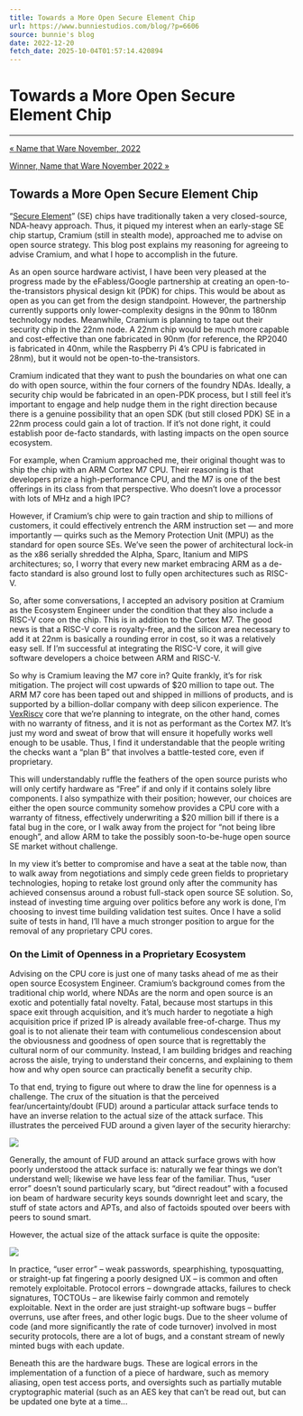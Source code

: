 ```yaml
---
title: Towards a More Open Secure Element Chip
url: https://www.bunniestudios.com/blog/?p=6606
source: bunnie's blog
date: 2022-12-20
fetch_date: 2025-10-04T01:57:14.420894
---
```


# Towards a More Open Secure Element Chip

---

[« Name that Ware November, 2022](https://www.bunniestudios.com/blog/2022/name-that-ware-november-2022/)

[Winner, Name that Ware November 2022 »](https://www.bunniestudios.com/blog/2022/winner-name-that-ware-november-2022/)

## Towards a More Open Secure Element Chip

“[Secure Element](https://en.wikipedia.org/wiki/Secure_element)” (SE) chips have traditionally taken a very closed-source, NDA-heavy approach. Thus, it piqued my interest when an early-stage SE chip startup, Cramium (still in stealth mode), approached me to advise on open source strategy. This blog post explains my reasoning for agreeing to advise Cramium, and what I hope to accomplish in the future.

As an open source hardware activist, I have been very pleased at the progress made by the eFabless/Google partnership at creating an open-to-the-transistors physical design kit (PDK) for chips. This would be about as open as you can get from the design standpoint. However, the partnership currently supports only lower-complexity designs in the 90nm to 180nm technology nodes. Meanwhile, Cramium is planning to tape out their security chip in the 22nm node. A 22nm chip would be much more capable and cost-effective than one fabricated in 90nm (for reference, the RP2040 is fabricated in 40nm, while the Raspberry Pi 4’s CPU is fabricated in 28nm), but it would not be open-to-the-transistors.

Cramium indicated that they want to push the boundaries on what one can do with open source, within the four corners of the foundry NDAs. Ideally, a security chip would be fabricated in an open-PDK process, but I still feel it’s important to engage and help nudge them in the right direction because there is a genuine possibility that an open SDK (but still closed PDK) SE in a 22nm process could gain a lot of traction. If it’s not done right, it could establish poor de-facto standards, with lasting impacts on the open source ecosystem.

For example, when Cramium approached me, their original thought was to ship the chip with an ARM Cortex M7 CPU. Their reasoning is that developers prize a high-performance CPU, and the M7 is one of the best offerings in its class from that perspective. Who doesn’t love a processor with lots of MHz and a high IPC?

However, if Cramium’s chip were to gain traction and ship to millions of customers, it could effectively entrench the ARM instruction set — and more importantly — quirks such as the Memory Protection Unit (MPU) as the standard for open source SEs. We’ve seen the power of architectural lock-in as the x86 serially shredded the Alpha, Sparc, Itanium and MIPS architectures; so, I worry that every new market embracing ARM as a de-facto standard is also ground lost to fully open architectures such as RISC-V.

So, after some conversations, I accepted an advisory position at Cramium as the Ecosystem Engineer under the condition that they also include a RISC-V core on the chip. This is in addition to the Cortex M7. The good news is that a RISC-V core is royalty-free, and the silicon area necessary to add it at 22nm is basically a rounding error in cost, so it was a relatively easy sell. If I’m successful at integrating the RISC-V core, it will give software developers a choice between ARM and RISC-V.

So why is Cramium leaving the M7 core in? Quite frankly, it’s for risk mitigation. The project will cost upwards of $20 million to tape out. The ARM M7 core has been taped out and shipped in millions of products, and is supported by a billion-dollar company with deep silicon experience. The [VexRiscv](https://github.com/SpinalHDL/VexRiscv) core that we’re planning to integrate, on the other hand, comes with no warranty of fitness, and it is not as performant as the Cortex M7. It’s just my word and sweat of brow that will ensure it hopefully works well enough to be usable. Thus, I find it understandable that the people writing the checks want a “plan B” that involves a battle-tested core, even if proprietary.

This will understandably ruffle the feathers of the open source purists who will only certify hardware as “Free” if and only if it contains solely libre components. I also sympathize with their position; however, our choices are either the open source community somehow provides a CPU core with a warranty of fitness, effectively underwriting a $20 million bill if there is a fatal bug in the core, or I walk away from the project for “not being libre enough”, and allow ARM to take the possibly soon-to-be-huge open source SE market without challenge.

In my view it’s better to compromise and have a seat at the table now, than to walk away from negotiations and simply cede green fields to proprietary technologies, hoping to retake lost ground only after the community has achieved consensus around a robust full-stack open source SE solution. So, instead of investing time arguing over politics before any work is done, I’m choosing to invest time building validation test suites. Once I have a solid suite of tests in hand, I’ll have a much stronger position to argue for the removal of any proprietary CPU cores.

### On the Limit of Openness in a Proprietary Ecosystem

Advising on the CPU core is just one of many tasks ahead of me as their open source Ecosystem Engineer. Cramium’s background comes from the traditional chip world, where NDAs are the norm and open source is an exotic and potentially fatal novelty. Fatal, because most startups in this space exit through acquisition, and it’s much harder to negotiate a high acquisition price if prized IP is already available free-of-charge. Thus my goal is to not alienate their team with contumelious condescension about the obviousness and goodness of open source that is regrettably the cultural norm of our community. Instead, I am building bridges and reaching across the aisle, trying to understand their concerns, and explaining to them how and why open source can practically benefit a security chip.

To that end, trying to figure out where to draw the line for openness is a challenge. The crux of the situation is that the perceived fear/uncertainty/doubt (FUD) around a particular attack surface tends to have an inverse relation to the actual size of the attack surface. This illustrates the perceived FUD around a given layer of the security hierarchy:

[![](https://bunniefoo.com/bunnie/cramium_perceived_fud.png)](https://bunniefoo.com/bunnie/cramium_perceived_fud.png)

Generally, the amount of FUD around an attack surface grows with how poorly understood the attack surface is: naturally we fear things we don’t understand well; likewise we have less fear of the familiar. Thus, “user error” doesn’t sound particularly scary, but “direct readout” with a focused ion beam of hardware security keys sounds downright leet and scary, the stuff of state actors and APTs, and also of factoids spouted over beers with peers to sound smart.

However, the actual size of the attack surface is quite the opposite:

[![](https://bunniefoo.com/bunnie/cramium_attack_surface.png)](https://bunniefoo.com/bunnie/cramium_attack_surface.png)

In practice, “user error” – weak passwords, spearphishing, typosquatting, or straight-up fat fingering a poorly designed UX – is common and often remotely exploitable. Protocol errors – downgrade attacks, failures to check signatures, TOCTOUs – are likewise fairly common and remotely exploitable. Next in the order are just straight-up software bugs – buffer overruns, use after frees, and other logic bugs. Due to the sheer volume of code (and more significantly the rate of code turnover) involved in most security protocols, there are a lot of bugs, and a constant stream of newly minted bugs with each update.

Beneath this are the hardware bugs. These are logical errors in the implementation of a function of a piece of hardware, such as memory aliasing, open test access ports, and oversights such as partially mutable cryptographic material (such as an AES key that can’t be read out, but can be updated one byte at a time...